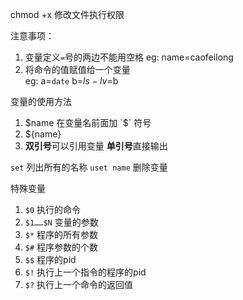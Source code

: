 
chmod +x   修改文件执行权限

注意事项：

1. 变量定义`=`号的两边不能用空格  eg: name=caofeilong
2. 将命令的值赋值给一个变量   
eg: 
    a=`date`
    b=${ls -l}   v=$b



变量的使用方法
1.  $name  在变量名前面加 `$` 符号
2.  ${name}
3.  **双引号**可以引用变量 **单引号**直接输出


`set` 列出所有的名称
`uset name` 删除变量

特殊变量

1.  `$0`  执行的命令
2.  `$1……$N` 变量的参数
3.  `$*` 程序的所有参数
4.  `$#` 程序参数的个数
5.  `$$`  程序的pid
6.  `$!`  执行上一个指令的程序的pid
7.  `$?`  执行上一个命令的返回值